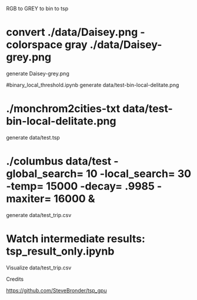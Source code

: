 
RGB to GREY to bin to tsp

# convert ./data/Daisey.png -colorspace gray ./data/Daisey-grey.png
generate Daisey-grey.png

#binary_local_threshold.ipynb
generate data/test-bin-local-delitate.png

# ./monchrom2cities-txt data/test-bin-local-delitate.png
generate data/test.tsp

# ./columbus data/test -global_search= 10 -local_search= 30 -temp= 15000 -decay= .9985 -maxiter= 16000 &
generate data/test_trip.csv

# Watch intermediate results: tsp_result_only.ipynb
Visualize data/test_trip.csv



Credits

https://github.com/SteveBronder/tsp_gpu
